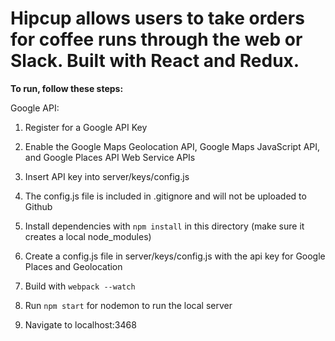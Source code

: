 Hipcup allows users to take orders for coffee runs through the web or Slack. 
Built with React and Redux.
=================================

**To run, follow these steps:**

Google API:
1. Register for a Google API Key 
2. Enable the Google Maps Geolocation API, Google Maps JavaScript API, and Google Places API Web Service APIs
3. Insert API key into server/keys/config.js 
4. The config.js file is included in .gitignore and will not be uploaded to Github


1. Install dependencies with `npm install` in this directory (make sure it creates a local node_modules)
2. Create a config.js file in server/keys/config.js with the api key for Google Places and Geolocation
3. Build with `webpack --watch`
4. Run `npm start` for nodemon to run the local server 
5. Navigate to localhost:3468 
